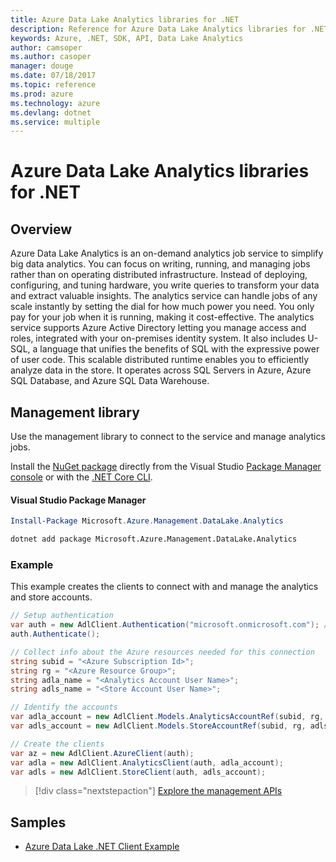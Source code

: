 ```yaml
---
title: Azure Data Lake Analytics libraries for .NET
description: Reference for Azure Data Lake Analytics libraries for .NET
keywords: Azure, .NET, SDK, API, Data Lake Analytics
author: camsoper
ms.author: casoper
manager: douge
ms.date: 07/18/2017
ms.topic: reference
ms.prod: azure
ms.technology: azure
ms.devlang: dotnet
ms.service: multiple
---
```


# Azure Data Lake Analytics libraries for .NET

## Overview

Azure Data Lake Analytics is an on-demand analytics job service to simplify big data analytics. You can focus on writing, running, and managing jobs rather than on operating distributed infrastructure. Instead of deploying, configuring, and tuning hardware, you write queries to transform your data and extract valuable insights. The analytics service can handle jobs of any scale instantly by setting the dial for how much power you need. You only pay for your job when it is running, making it cost-effective. The analytics service supports Azure Active Directory letting you manage access and roles, integrated with your on-premises identity system. It also includes U-SQL, a language that unifies the benefits of SQL with the expressive power of user code. This scalable distributed runtime enables you to efficiently analyze data in the store. It operates across SQL Servers in Azure, Azure SQL Database, and Azure SQL Data Warehouse.

## Management library

Use the management library to connect to the service and manage analytics jobs.

Install the [NuGet package](https://www.nuget.org/packages/Microsoft.Azure.Management.DataLake.Analytics) directly from the Visual Studio [Package Manager console][PackageManager] or with the [.NET Core CLI][DotNetCLI].

#### Visual Studio Package Manager

```powershell
Install-Package Microsoft.Azure.Management.DataLake.Analytics
```

```bash
dotnet add package Microsoft.Azure.Management.DataLake.Analytics
```

### Example

This example creates the clients to connect with and manage the analytics and store accounts.

```csharp
// Setup authentication 
var auth = new AdlClient.Authentication("microsoft.onmicrosoft.com"); // change this to YOUR tenant
auth.Authenticate();

// Collect info about the Azure resources needed for this connection
string subid = "<Azure Subscription Id>";
string rg = "<Azure Resource Group>";
string adla_name = "<Analytics Account User Name>";
string adls_name = "<Store Account User Name>";

// Identify the accounts
var adla_account = new AdlClient.Models.AnalyticsAccountRef(subid, rg, adla_name);
var adls_account = new AdlClient.Models.StoreAccountRef(subid, rg, adls_name);

// Create the clients
var az = new AdlClient.AzureClient(auth);
var adla = new AdlClient.AnalyticsClient(auth, adla_account);
var adls = new AdlClient.StoreClient(auth, adls_account);
```

> [!div class="nextstepaction"]
> [Explore the management APIs](/dotnet/api/overview/azure/datalakeanalytics/management)

## Samples

* [Azure Data Lake .NET Client Example](https://azure.microsoft.com/en-us/resources/samples/data-lake-dotnet-client/)

[PackageManager]: https://docs.microsoft.com/nuget/tools/package-manager-console
[DotNetCLI]: https://docs.microsoft.com/en-us/dotnet/core/tools/dotnet-add-package

